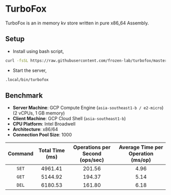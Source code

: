 # TurboFox

TurboFox is an in memory kv store written in pure x86_64 Assembly.

## Setup

- Install using bash script,

 ```bash
 curl -fsSL https://raw.githubusercontent.com/frozen-lab/turbofox/master/install.sh | bash
 ```
- Start the server,
  
```bash
.local/bin/turbofox
```

## Benchmark

- **Server Machine**: GCP Compute Engine (`asia-southeast1-b / e2-micro`) (2 vCPUs, 1 GB memory)
- **Client Machine**: GCP Cloud Shell (`asia-southeast1-b`) 
- **CPU Platform**: Intel Broadwell
- **Architecture**: x86/64
- **Connection Pool Size**: 1000

| Command | Total Time (ms) | Operations per Second (ops/sec) | Average Time per Operation (ms/op) |
|:-------:|:---------------:|:-------------------------------:|:----------------------------------:|
| `SET`   | 4961.41         | 201.56                         | 4.96                               |
| `GET`   | 5144.92         | 194.37                         | 5.14                               |
| `DEL`   | 6180.53         | 161.80                         | 6.18                               |

